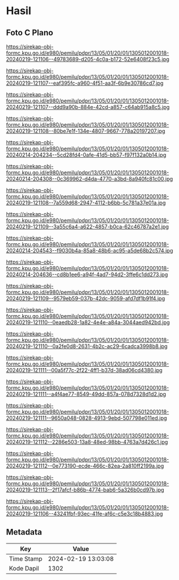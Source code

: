 # Hasil

## Foto C Plano

https://sirekap-obj-formc.kpu.go.id/e980/pemilu/pdpr/13/05/01/20/01/1305012001018-20240219-121106--49783689-d205-4c0a-b172-52e6408f23c5.jpg

https://sirekap-obj-formc.kpu.go.id/e980/pemilu/pdpr/13/05/01/20/01/1305012001018-20240219-121107--eaf395fc-a960-4f51-aa3f-6b9e30786cd7.jpg

https://sirekap-obj-formc.kpu.go.id/e980/pemilu/pdpr/13/05/01/20/01/1305012001018-20240219-121107--ddd9a90b-884e-42cd-a857-c64ab915a8c5.jpg

https://sirekap-obj-formc.kpu.go.id/e980/pemilu/pdpr/13/05/01/20/01/1305012001018-20240219-121108--80be7e1f-134e-4807-9667-778a20197207.jpg

https://sirekap-obj-formc.kpu.go.id/e980/pemilu/pdpr/13/05/01/20/01/1305012001018-20240214-204234--5cd28fd4-0afe-41d5-bb57-f97f132a0b14.jpg

https://sirekap-obj-formc.kpu.go.id/e980/pemilu/pdpr/13/05/01/20/01/1305012001018-20240214-204308--0c369962-d4da-4770-a3bd-8a940fc81c00.jpg

https://sirekap-obj-formc.kpu.go.id/e980/pemilu/pdpr/13/05/01/20/01/1305012001018-20240219-121108--7a559d68-2947-4112-b6bb-5c781a37e01a.jpg

https://sirekap-obj-formc.kpu.go.id/e980/pemilu/pdpr/13/05/01/20/01/1305012001018-20240219-121109--3a55c6a4-a622-4857-b0ca-62c46787a2e1.jpg

https://sirekap-obj-formc.kpu.go.id/e980/pemilu/pdpr/13/05/01/20/01/1305012001018-20240214-204543--f9030b4a-85a8-48b6-ac95-a5de68b2c574.jpg

https://sirekap-obj-formc.kpu.go.id/e980/pemilu/pdpr/13/05/01/20/01/1305012001018-20240214-204636--cd8b1ee6-a94f-4ad7-94d2-3ffe6c1dd273.jpg

https://sirekap-obj-formc.kpu.go.id/e980/pemilu/pdpr/13/05/01/20/01/1305012001018-20240219-121109--9579eb59-037b-42dc-9059-afd7df1b91f4.jpg

https://sirekap-obj-formc.kpu.go.id/e980/pemilu/pdpr/13/05/01/20/01/1305012001018-20240219-121110--0eaedb28-1a82-4e4e-a84a-3044aed942bd.jpg

https://sirekap-obj-formc.kpu.go.id/e980/pemilu/pdpr/13/05/01/20/01/1305012001018-20240219-121110--0a2fe0d8-2631-4b2c-ac29-6cadca3998b8.jpg

https://sirekap-obj-formc.kpu.go.id/e980/pemilu/pdpr/13/05/01/20/01/1305012001018-20240219-121111--00a5f77c-2f22-4ff1-b37d-38ad06cd4380.jpg

https://sirekap-obj-formc.kpu.go.id/e980/pemilu/pdpr/13/05/01/20/01/1305012001018-20240219-121111--a4f4ae77-8549-49dd-857a-078d7328d1d2.jpg

https://sirekap-obj-formc.kpu.go.id/e980/pemilu/pdpr/13/05/01/20/01/1305012001018-20240219-121111--9650a048-0828-4913-9ebd-507798e011ed.jpg

https://sirekap-obj-formc.kpu.go.id/e980/pemilu/pdpr/13/05/01/20/01/1305012001018-20240219-121112--2286e503-13a8-48ed-98bb-4763a7d426c1.jpg

https://sirekap-obj-formc.kpu.go.id/e980/pemilu/pdpr/13/05/01/20/01/1305012001018-20240219-121112--0e773190-ecde-466c-82ea-2a810ff2199a.jpg

https://sirekap-obj-formc.kpu.go.id/e980/pemilu/pdpr/13/05/01/20/01/1305012001018-20240219-121113--2f17afcf-b86b-4774-bab6-5a326b0cd97b.jpg

https://sirekap-obj-formc.kpu.go.id/e980/pemilu/pdpr/13/05/01/20/01/1305012001018-20240219-121106--43241fbf-93ec-41fe-af6c-c5e3c18b4883.jpg


## Metadata

| Key        | Value               |
| ---------- | ------------------- |
| Time Stamp | 2024-02-19 13:03:08 |
| Kode Dapil | 1302                |



